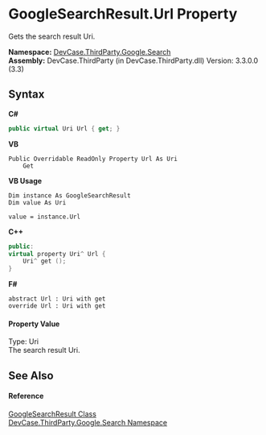 # GoogleSearchResult.Url Property 
 

Gets the search result Uri.

**Namespace:**&nbsp;<a href="N_DevCase_ThirdParty_Google_Search">DevCase.ThirdParty.Google.Search</a><br />**Assembly:**&nbsp;DevCase.ThirdParty (in DevCase.ThirdParty.dll) Version: 3.3.0.0 (3.3)

## Syntax

**C#**<br />
``` C#
public virtual Uri Url { get; }
```

**VB**<br />
``` VB
Public Overridable ReadOnly Property Url As Uri
	Get
```

**VB Usage**<br />
``` VB Usage
Dim instance As GoogleSearchResult
Dim value As Uri

value = instance.Url

```

**C++**<br />
``` C++
public:
virtual property Uri^ Url {
	Uri^ get ();
}
```

**F#**<br />
``` F#
abstract Url : Uri with get
override Url : Uri with get
```


#### Property Value
Type: Uri<br />The search result Uri.

## See Also


#### Reference
<a href="T_DevCase_ThirdParty_Google_Search_GoogleSearchResult">GoogleSearchResult Class</a><br /><a href="N_DevCase_ThirdParty_Google_Search">DevCase.ThirdParty.Google.Search Namespace</a><br />